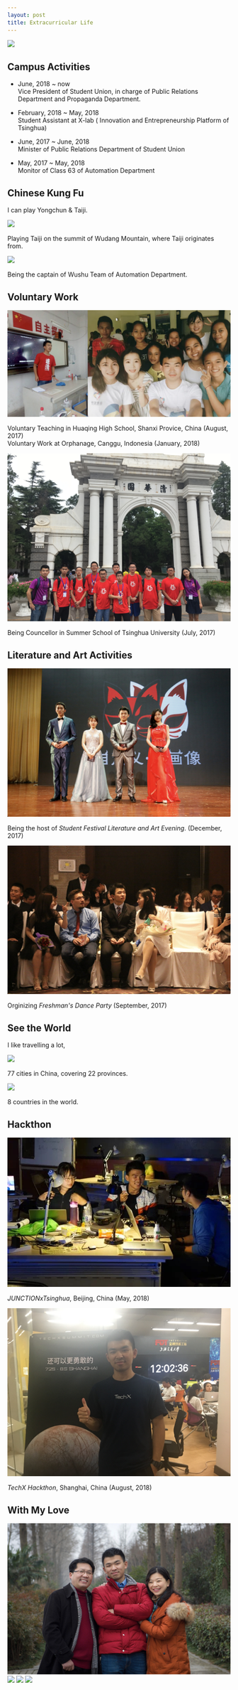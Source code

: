 ```yaml
---
layout: post
title: Extracurricular Life
---
```

<img src="/images/fulls/brilliant.jpg" class="fit image"> 

## Campus Activities

* June, 2018  ~  now<br>Vice President of Student Union, in charge of Public Relations Department and Propaganda Department. 

* February, 2018  ~  May, 2018<br>Student Assistant at X-lab ( Innovation and Entrepreneurship Platform of Tsinghua)<br>

* June, 2017  ~  June, 2018<br>Minister of Public Relations Department of Student Union

* May, 2017  ~  May, 2018<br>Monitor of Class 63 of Automation Department


## Chinese Kung Fu

I can play Yongchun & Taiji.

<img src="/images/fulls/taiji1.jpg" class="fit image"> 

Playing Taiji on the summit of Wudang Mountain, where Taiji originates from.

<img src="/images/fulls/taiji2.jpeg" class="fit image"> 

Being the captain of Wushu Team of Automation Department.

## Voluntary Work

<img src="/images/fulls/voluntary.png" class="fit image"> 

Voluntary Teaching in Huaqing High School, Shanxi Provice, China (August, 2017)<br>Voluntary Work at Orphanage, Canggu, Indonesia (January, 2018)

<img src="/images/fulls/shuxiao.jpg" class="fit image"> 

Being Councellor in Summer School of Tsinghua University (July, 2017)

## Literature and Art Activities

<img src="/images/fulls/host1.jpg" class="fit image"> 

Being the host of *Student Festival Literature and Art Evening*. (December, 2017)

<img src="/images/fulls/dance1.jpg" class="fit image"> 

Orginizing *Freshman's Dance Party* (September, 2017)

## See the World

I like travelling a lot,

<img src="/images/fulls/china.jpg" class="fit image"> 

77 cities in China, covering 22 provinces.

<img src="/images/fulls/world.jpg" class="fit image"> 

8 countries in the world.

## Hackthon

<img src="/images/fulls/hackthon3.jpg" class="fit image"> 

 *JUNCTIONxTsinghua*, Beijing, China (May, 2018)

<img src="/images/fulls/hackthon4.jpg" class="fit image"> 

*TechX Hackthon*, Shanghai, China (August, 2018)

## With My Love

<img src="/images/fulls/love1.jpg" class="fit image"> 

<img src="/images/fulls/love.jpg" class="fit image"> 

<img src="/images/fulls/love4.png" class="fit image"> 

<img src="/images/fulls/love5.png" class="fit image"> 